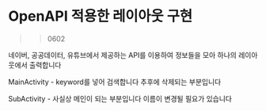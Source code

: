 # OpenAPI 적용한 레이아웃 구현

>> 0602


네이버, 공공데이터, 유튜브에서 제공하는 API를 이용하여 정보들을 모아 하나의 레이아웃에서 출력합니다

MainActivity - keyword를 넣어 검색합니다
              추후에 삭제되는 부분입니다
              
SubActivity - 사실상 메인이 되는 부분입니다
              이름이 변경될 필요가 있습니다
